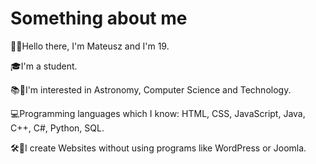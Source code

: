 # Something about me

👋🏻Hello there, I'm Mateusz and I'm 19.

🎓I'm a student.

📚📖I'm interested in Astronomy, Computer Science and Technology.

💻Programming languages which I know: HTML, CSS, JavaScript, Java, C++, C#, Python, SQL.

🛠📰I create Websites without using programs like WordPress or Joomla.
